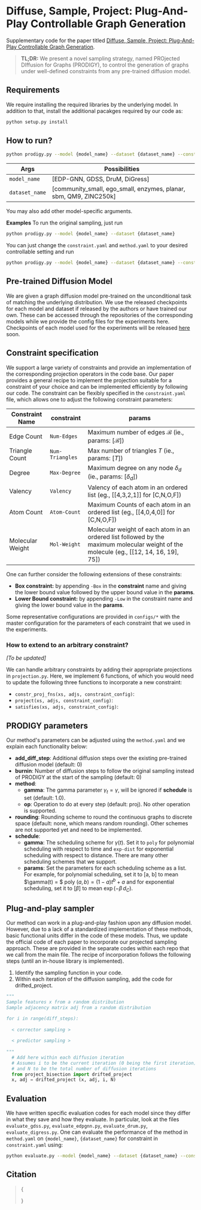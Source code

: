 # Diffuse, Sample, Project: Plug-And-Play Controllable Graph Generation

Supplementary code for the paper titled [Diffuse, Sample, Project: Plug-And-Play Controllable Graph Generation]().

> **TL;DR:** We present a novel sampling strategy, named PROjected DIffusion for Graphs (PRODIGY), to control the generation of graphs under well-defined constraints from any pre-trained diffusion model.

## Requirements 
We require installing the required libraries by the underlying model. In addition to that, install the additional pacakges required by our code as:

```sh
python setup.py install
```

## How to run?

```sh
python prodigy.py --model {model_name} --dataset {dataset_name} --constraint {path_to_constraint_config} --method {path_to_method_config}
```
| Args | Possibilities |
| -- | -- |
| `model_name` | [EDP-GNN, GDSS, DruM, DiGress] |
| `dataset_name` | [community_small, ego_small, enzymes, planar, sbm, QM9, ZINC250k] |

You may also add other model-specific arguments. 

**Examples**
To run the original sampling, just run 
```sh 
python prodigy.py --model {model_name} --dataset {dataset_name} 
```

You can just change the `constraint.yaml` and `method.yaml` to your desired controllable setting and run 
```sh
python prodigy.py --model {model_name} --dataset {dataset_name} --constraint constraint --method method
```


## Pre-trained Diffusion Model
We are given a graph diffusion model pre-trained on the unconditional task of matching the underlying distribution. We use the released checkpoints for each model and dataset if released by the authors or have trained our own. These can be accessed through the repositories of the corresponding models while we provide the config files for the experiments here. Checkpoints of each model used for the experiments will be released [here]() soon. 


## Constraint specification
We support a large variety of constraints and provide an implementation of the corresponding projection operators in the code base. Our paper provides a general recipe to implement the projection suitable for a constraint of your choice and can be implemented efficiently by following our code. The constraint can be flexibly specified in the `constraint.yaml` file, which allows one to adjust the following constraint parameters:

| Constraint Name | **constraint** | **params** |
| -- | -- | -- |
| Edge Count | `Num-Edges` | Maximum number of edges  $\mathcal{B}$ (ie., params: $[\mathcal{B}]$) |
| Triangle Count | `Num-Triangles` | Max number of triangles $T$ (ie., params: $[T]$) |
| Degree | `Max-Degree` | Maximum degree on any node $\delta_d$ (ie., params: $[\delta_d]$) |
| Valency | `Valency` | Valency of each atom in an ordered list (eg., [[4,3,2,1]] for [C,N,O,F]) |
| Atom Count | `Atom-Count` | Maximum Counts of each atom in an ordered list (eg., [[4,0,4,0]] for [C,N,O,F]) |
| Molecular Weight | `Mol-Weight` | Molecular weight of each atom in an ordered list followed by the maximum molecular weight of the molecule (eg., [[12, 14, 16, 19], 75]) |

One can further consider the following extensions of these constraints:
- **Box constraint:** by appending `-Box` in the **constraint** name and giving the lower bound value followed by the upper bound value in the **params**.
- **Lower Bound constraint:** by appending `-Low` in the constraint name and giving the lower bound value in the **params**.

Some representative configurations are provided in `configs/*` with the master configuration for the parameters of each constraint that we used in the experiments. 

### How to extend to an arbitrary constraint?
*[To be updated]*

We can handle arbitrary constraints by adding their appropriate projections in `projection.py`. Here, we implement 6 functions, of which you would need to update the following three functions to incorporate a new constraint:
- `constr_proj_fns(xs, adjs, constraint_config)`: 
- `project(xs, adjs, constraint_config)`:
- `satisfies(xs, adjs, constraint_config)`:

## PRODIGY parameters
Our method's parameters can be adjusted using the `method.yaml` and we explain each functionality below:

- **add_diff_step**: Additional diffusion steps over the existing pre-trained diffusion model (default: 0)
- **burnin**: Number of diffusion steps to follow the original sampling instead of PRODIGY at the start of the sampling (default: 0)
- **method**:
  - **gamma**: The gamma parameter $\gamma_t = \gamma$, will be ignored if **schedule** is set (default: 1.0).
  - **op**: Operation to do at every step (default: proj). No other operation is supported.
  <!-- - **solve_order**: cpj  -->
  <!-- - **jacobian**: false
  - **density_lambda**: 0.0
  - **last_score**: false -->
- **rounding**: Rounding scheme to round the continuous graphs to discrete space (default: none, which means random rounding). Other schemes are not supported yet and need to be implemented.
- **schedule**:
  - **gamma**: The scheduling scheme for $\gamma(t)$. Set it to `poly` for polynomial scheduling with respect to time and `exp-dist` for exponential scheduling with respect to distance. There are many other scheduling schemes that we support. 
  - **params**: Set the parameters for each scheduling scheme as a list. For example, for polynomial scheduling, set it to [a, b] to mean $\gamma(t) = $ poly $(a,b)=(1-a)t^b+a$ and for exponential scheduling, set it to $[\beta]$ to mean $\exp(- \beta \, d_{C})$. 
<!-- - implicit: false
- eq: false -->



## Plug-and-play sampler
Our method can work in a plug-and-play fashion upon any diffusion model. However, due to a lack of a standardized implementation of these methods, basic functional units differ in the code of these models. Thus, we update the official code of each paper to incorporate our projected sampling approach. These are provided in the separate codes within each repo that we call from the main file. The recipe of incorporation follows the following steps (until an in-house library is implemented). 

1. Identify the sampling function in your code. 
2. Within each iteration of the diffusion sampling, add the code for drifted_project. 

```python
"""
Sample features x from a random distribution
Sample adjacency matrix adj from a random distribution

for i in range(diff_steps):
  
  < corrector sampling >
  
  < predictor sampling > 
  
""" 
  # Add here within each diffusion iteration 
  # Assumes i to be the current iteration (0 being the first iteration)
  # and N to be the total number of diffusion iterations
  from project_bisection import drifted_project
  x, adj = drifted_project (x, adj, i, N)
```

## Evaluation
We have written specific evaluation codes for each model since they differ in what they save and how they evaluate. In particular, look at the files `evaluate_gdss.py`, `evaluate_edpgnn.py`, `evaluate_drum.py`, `evaluate_digress.py`. One can evaluate the performance of the method in `method.yaml` on `{model_name}`, `{dataset_name}` for constraint in `constraint.yaml` using:

```sh
python evaluate.py --model {model_name} --dataset {dataset_name} --constraint constraint --method method
```

## Citation

> {
>   
> }